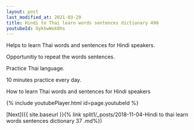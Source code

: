 ```yaml
---
layout: post
last_modified_at: 2021-03-29
title: Hindi to Thai learn words sentences dictionary 490 
youtubeId: OykhwWek0hs
---
```

 
 
Helps to learn Thai words and sentences for Hindi speakers.

Opportunitiy to repeat the words sentences. 

Practice Thai language. 
 
10 minutes practice every day. 
 
How to learn Thai words and sentences for Hindi speakers 
 
{% include youtubePlayer.html id=page.youtubeId %}
 
 
[Next]({{ site.baseurl }}{% link  split1/_posts/2018-11-04-Hindi to thai learn words sentences dictionary 37 .md%})
 
